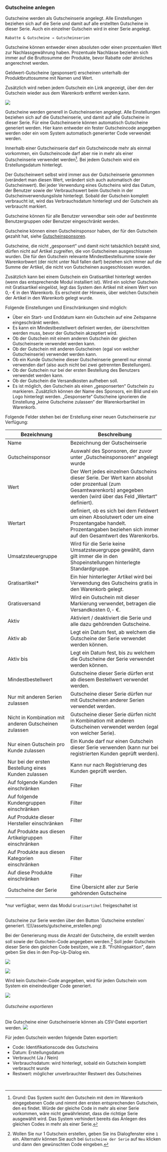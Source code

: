 ### Gutscheine anlegen

Gutscheine werden als Gutscheinserie angelegt. Alle Einstellungen beziehen sich auf die Serie und damit auf alle erstellten Gutscheine in dieser Serie. Auch ein einzelner Gutschein wird in einer Serie angelegt.


    Rabatte & Gutscheine → Gutscheinserien

Gutscheine können entweder einen absoluten oder einen prozentualen Wert zur Nachlassgewährung haben. Prozentuale Nachlässe beziehen sich immer auf die Bruttosumme der Produkte, bevor Rabatte oder ähnliches angerechnet werden. 

Geldwert-Gutscheine (gesponsert) erscheinen unterhalb der Produktbruttosumme mit Namen und Wert. 

Zusätzlich wird neben jedem Gutschein ein Link angezeigt, über den der Gutschein wieder aus dem Warenkorb entfernt werden kann.

![](/assets/aktionsgutschein.png)
<br>

Gutscheine werden generell in Gutscheinserien angelegt. Alle Einstellungen beziehen sich auf die Gutscheinserie, und damit auf alle Gutscheine in dieser Serie. Für eine Gutscheinserie können automatisch Gutscheine generiert werden. Hier kann entweder ein fester Gutscheincode angegeben werden oder ein vom System automatisch generierter Code verwendet werden.

Innerhalb einer Gutscheinserie darf ein Gutscheincode mehr als einmal vorkommen, ein Gutscheincode darf aber nie in mehr als einer Gutscheinserie verwendet werden[^1]. Bei jedem Gutschein wird ein Erstellungsdatum hinterlegt.

Der Gutscheinwert selbst wird immer aus der Gutscheinserie genommen (verändert man diesen Wert, verändert sich auch automatisch der Gutscheinwert). Bei jeder Verwendung eines Gutscheins wird das Datum, der Benutzer sowie der Verbrauchswert beim Gutschein in der Gutscheinverwendungsliste hinterlegt. Sobald der Gutschein komplett verbraucht ist, wird das Verbrauchsdatum hinterlegt und der Gutschein als verbraucht markiert. 


Gutscheine können für alle Benutzer verwendbar sein oder auf bestimmte Benutzergruppen oder Benutzer eingeschränkt werden.

Gutscheine können einen Gutscheinsponsor haben, der für den Gutschein gezahlt hat, siehe [Gutscheinsponsoren](gutscheinsponsoren.md).

Gutscheine, die nicht „gesponsert“ und damit nicht tatsächlich bezahlt sind, dürfen nicht auf Artikel zugreifen, die von Gutscheinen ausgeschlossen wurden. Die für den Gutschein relevante Mindestbestellsumme sowie der Warenkorbwert (der nicht unter Null fallen darf) beziehen sich immer auf die Summe der Artikel, die nicht von Gutscheinen ausgeschlossen wurden. 

Zusätzlich kann bei einem Gutschein ein Gratisartikel hinterlegt werden (wenn das entsprechende Modul installiert ist). Wird ein solcher Gutschein mit Gratisartikel eingelöst, legt das System den Artikel mit einem Wert von 0,- € in den Warenkorb. Es erscheint der Hinweis, über welchen Gutschein der Artikel in den Warenkorb gelegt wurde.

Folgende Einstellungen und Einschränkungen sind möglich:

* Über ein Start- und Enddatum kann ein Gutschein auf eine Zeitspanne eingeschränkt werden.
* Es kann ein Mindestbestellwert definiert werden, der überschritten werden muss, bevor der Gutschein akzeptiert wird.
* Ob der Gutschein mit einem anderen Gutschein der gleichen Gutscheinserie verwendet werden kann.
* Ob der Gutschein mit anderen Gutscheinen (egal von welcher Gutscheinserie) verwendet werden kann.
* Ob ein Kunde Gutscheine dieser Gutscheinserie generell nur einmal verwenden darf (also auch nicht bei zwei getrennten Bestellungen).
* Ob der Gutschein nur bei der ersten Bestellung des Benutzers verwendet werden kann.
* Ob der Gutschein die Versandkosten aufheben soll.
* Es ist möglich, den Gutschein als einen „gesponserten“ Gutschein zu markieren. Zusätzlich können der Name des Sponsors, ein Bild und ein Logo hinterlegt werden. „Gesponserte“ Gutscheine ignorieren die Einstellung „keine Gutscheine zulassen“ der Warenkorbartikel im Warenkorb.


Folgende Felder stehen bei der Erstellung einer neuen Gutscheinserie zur Verfügung:

| Bezeichnung | Beschreibung |
| -- | -- |
| Name | Bezeichnung der Gutscheinserie |
| Gutscheinsponsor | Auswahl des Sponsoren, der zuvor unter „Gutscheinsponsoren“ angelegt wurde |
| Wert | Der Wert jedes einzelnen Gutscheins dieser Serie. Der Wert kann absolut oder prozentual (zum Gesamtwarenkorb) angegeben werden (wird über das Feld „Wertart“ definiert). |
| Wertart | definiert, ob es sich bei dem Feldwert um einen Absolutwert oder um eine Prozentangabe handelt. Prozentangaben beziehen sich immer auf den Gesamtwert des Warenkorbs. |
| Umsatzsteuergruppe | Wird für die Serie keine Umsatzsteuergruppe gewählt, dann gilt immer die in den Shopeinstellungen hinterlegte Standardgruppe. |
| Gratisartikel* | Ein hier hinterlegter Artikel wird bei Verwendung des Gutscheins gratis in den Warenkorb gelegt. |
| Gratisversand | Wird ein Gutschein mit dieser Markierung verwendet, betragen die Versandkosten 0,- €. |
| Aktiv | Aktiviert / deaktiviert die Serie und alle dazu gehörenden Gutscheine. |
| Aktiv ab | Legt ein Datum fest, ab welchem die Gutscheine der Serie verwendet werden können. |
| Aktiv bis | Legt ein Datum fest, bis zu welchem die Gutscheine der Serie verwendet werden können. |
| Mindestbestellwert | Gutscheine dieser Serie dürfen erst ab diesem Bestellwert verwendet werden. |
| Nur mit anderen Serien zulassen | Gutscheine dieser Serie dürfen nur mit Gutscheinen anderer Serien verwendet werden. |
| Nicht in Kombination mit anderen Gutscheinen zulassen | Gutscheine dieser Serie dürfen nicht in Kombination mit anderen Gutscheinen verwendet werden (egal von welcher Serie). |
| Nur einen Gutschein pro Kunde zulassen | Ein Kunde darf nur einen Gutschein dieser Serie verwenden (kann nur bei registrierten Kunden geprüft werden). |
| Nur bei der ersten Bestellung eines Kunden zulassen | Kann nur nach Registrierung des Kunden geprüft werden. |
| Auf folgende Kunden einschränken | Filter |
| Auf folgende Kundengruppen einschränken | Filter |
| Auf Produkte dieser Hersteller einschränken | Filter |
| Auf Produkte aus diesen Artikelgruppen einschränken| Filter |
| Auf Produkte aus diesen Kategorien einschränken | Filter |
| Auf diese Produkte einschränken | Filter |
| Gutscheine der Serie | Eine Übersicht aller zur Serie gehörenden Gutscheine |

*nur verfügbar, wenn das Modul `Gratisartikel` freigeschaltet ist

<br>
Gutscheine zur Serie werden über den Button `Gutscheine erstellen` generiert. 
![](/assets/gutscheine_erstellen.png)

Bei der Generierung muss die Anzahl der Gutscheine, die erstellt werden soll sowie der Gutschein-Code angegeben werden.[^2] Soll jeder Gutschein dieser Serie den gleichen Code besitzen, wie z.B. "Frühlingsaktion", dann geben Sie dies in den Pop-Up-Dialog ein. 

![](/assets/gutscheine_erstellen1.png)

![](/assets/gutscheine_erstellen2.png)


Wird kein Gutschein-Code angegeben, wird für jeden Gutschein vom System ein eineindeutiger Code generiert.

![](/assets/gutscheine_erstellen3.png)
<br>

###### Gutscheine exportieren
Die Gutscheine einer Gutscheinserie können als CSV-Datei exportiert werden. 
![](/assets/gutscheine_exportieren.png)

Für jeden Gutschein werden folgende Daten exportiert:
* Code: Identifikationscode des Gutscheins
* Datum: Erstellungsdatum
* Verbraucht (Ja / Nein)
* Verbrauchsdatum: wird hinterlegt, sobald ein Gutschein komplett verbraucht wurde
* Restwert: möglicher unverbrauchter Restwert des Gutscheines




[^1]: Grund: Das System sucht den Gutschein mit dem im Warenkorb eingegebenen Code und nimmt den ersten entsprechenden Gutschein, den es findet. Würde der gleiche Code in mehr als einer Serie vorkommen, wäre nicht gewährleistet, dass die richtige Serie ausgewählt wird. Das System verhindert bereits das Anlegen des gleichen Codes in mehr als einer Serie.

[^2]: Wollen Sie nur 1 Gutschein erstellen, geben Sie ins Dialogfenster eine `1` ein. Alternativ können Sie auch bei `Gutscheine der Serie` auf `Neu` klicken und dann den gewünschten Code eingeben.

<br>



